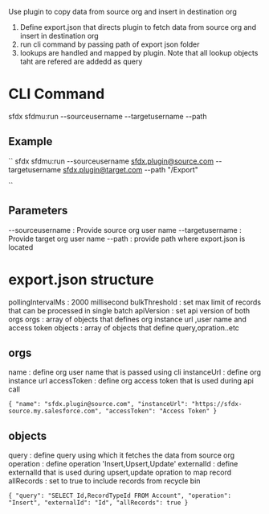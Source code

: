 Use plugin to copy data from source org and insert in destination org

1. Define export.json that directs plugin to fetch data from source org and insert in destination org
2. run cli command by passing path of export json folder
3. lookups are handled and mapped by plugin. Note that all lookup objects taht are refered are addedd as query 

# CLI Command
sfdx sfdmu:run --sourceusername <username>  --targetusername <username> --path <foldername>
## Example
``
sfdx sfdmu:run --sourceusername sfdx.plugin@source.com  --targetusername sfdx.plugin@target.com --path "/Export"

``

## Parameters
 --sourceusername : Provide source org user name
 --targetusername : Provide target org user name
 --path           : provide path where export.json is located



 # export.json structure

 pollingIntervalMs : 2000 millisecond
 bulkThreshold     : set max limit of records that can be processed in single batch
 apiVersion        : set api version of both orgs
 orgs              : array of objects that defines org instance url ,user name and access token
 objects           : array of objects that define query,opration..etc
 


 ## orgs
 name        : define org user name that is passed using cli
 instanceUrl : define org instance url
 accessToken : define org access token that is used during api call

 ``
    {
        "name": "sfdx.plugin@source.com",
        "instanceUrl": "https://sfdx-source.my.salesforce.com",
        "accessToken": "Access Token"
    }
 ``

 ## objects
 query       : define query using which it fetches the data from source org
 operation   : define operation 'Insert,Upsert,Update' 
 externalId  : define externalId that is used during upsert,update opration to map record
 allRecords  : set to true to include records from recycle bin

 ``
    {
        "query": "SELECT Id,RecordTypeId FROM Account",
        "operation": "Insert",
        "externalId": "Id",
        "allRecords": true
    }
``